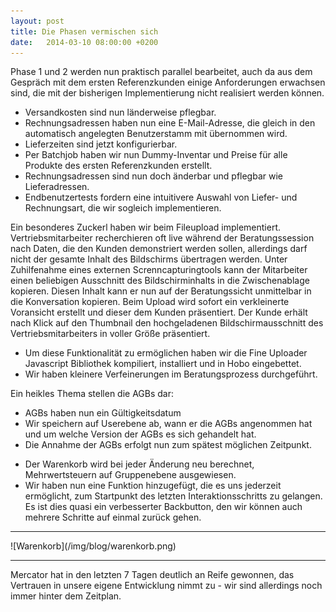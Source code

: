 ```yaml
---
layout: post
title: Die Phasen vermischen sich
date:   2014-03-10 08:00:00 +0200
---
```


Phase 1 und 2 werden nun praktisch parallel bearbeitet, auch da
aus dem Gespräch mit dem ersten Referenzkunden einige Anforderungen
erwachsen sind, die mit der bisherigen Implementierung nicht realisiert
werden können.

-   Versandkosten sind nun länderweise pflegbar.
-   Rechnungsadressen haben nun eine E-Mail-Adresse, die gleich in den
    automatisch angelegten Benutzerstamm mit übernommen wird.
-   Lieferzeiten sind jetzt konfigurierbar.
-   Per Batchjob haben wir nun Dummy-Inventar und Preise für alle
    Produkte des ersten Referenzkunden erstellt.
-   Rechnungsadressen sind nun doch änderbar und pflegbar
    wie Lieferadressen.
-   Endbenutzertests fordern eine intuitivere Auswahl von Liefer- und
    Rechnungsart, die wir sogleich implementieren.

Ein besonderes Zuckerl haben wir beim Fileupload implementiert.
Vertriebsmitarbeiter recherchieren oft live während der Beratungssession
nach Daten, die den Kunden demonstriert werden sollen, allerdings darf
nicht der gesamte Inhalt des Bildschirms übertragen werden. Unter
Zuhilfenahme eines externen Screnncapturingtools kann der Mitarbeiter
einen beliebigen Ausschnitt des Bildschirminhalts in die Zwischenablage
kopieren. Diesen Inhalt kann er nun auf der Beratungssicht unmittelbar
in die Konversation kopieren. Beim Upload wird sofort ein verkleinerte
Voransicht erstellt und dieser dem Kunden präsentiert. Der Kunde erhält
nach Klick auf den Thumbnail den hochgeladenen Bildschirmausschnitt des
Vertriebsmitarbeiters in voller Größe präsentiert.

-   Um diese Funktionalität zu ermöglichen haben wir die Fine Uploader
    Javascript Bibliothek kompiliert, installiert und in
    Hobo eingebettet.
-   Wir haben kleinere Verfeinerungen im Beratungsprozess durchgeführt.

Ein heikles Thema stellen die AGBs dar:

-   AGBs haben nun ein Gültigkeitsdatum
-   Wir speichern auf Userebene ab, wann er die AGBs angenommen hat und
    um welche Version der AGBs es sich gehandelt hat.
-   Die Annahme der AGBs erfolgt nun zum spätest möglichen Zeitpunkt.

<!-- -->

-   Der Warenkorb wird bei jeder Änderung neu berechnet, Mehrwertsteuern
    auf Gruppenebene ausgewiesen.
-   Wir haben nun eine Funktion hinzugefügt, die es uns jederzeit
    ermöglicht, zum Startpunkt des letzten Interaktionsschritts
    zu gelangen. Es ist dies quasi ein verbesserter Backbutton, den wir
    können auch mehrere Schritte auf einmal zurück gehen.

<hr/>
![Warenkorb](/img/blog/warenkorb.png)
<hr/>

Mercator hat in den letzten 7 Tagen deutlich an Reife gewonnen, das
Vertrauen in unsere eigene Entwicklung nimmt zu - wir sind allerdings
noch immer hinter dem Zeitplan.